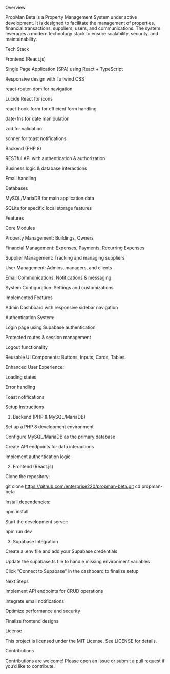 Overview

PropMan Beta is a Property Management System under active development. It is designed to facilitate the management of properties, financial transactions, suppliers, users, and communications. The system leverages a modern technology stack to ensure scalability, security, and maintainability.

Tech Stack

Frontend (React.js)

Single Page Application (SPA) using React + TypeScript

Responsive design with Tailwind CSS

react-router-dom for navigation

Lucide React for icons

react-hook-form for efficient form handling

date-fns for date manipulation

zod for validation

sonner for toast notifications

Backend (PHP 8)

RESTful API with authentication & authorization

Business logic & database interactions

Email handling

Databases

MySQL/MariaDB for main application data

SQLite for specific local storage features

Features

Core Modules

Property Management: Buildings, Owners

Financial Management: Expenses, Payments, Recurring Expenses

Supplier Management: Tracking and managing suppliers

User Management: Admins, managers, and clients

Email Communications: Notifications & messaging

System Configuration: Settings and customizations

Implemented Features

Admin Dashboard with responsive sidebar navigation

Authentication System:

Login page using Supabase authentication

Protected routes & session management

Logout functionality

Reusable UI Components: Buttons, Inputs, Cards, Tables

Enhanced User Experience:

Loading states

Error handling

Toast notifications

Setup Instructions

1. Backend (PHP & MySQL/MariaDB)

Set up a PHP 8 development environment

Configure MySQL/MariaDB as the primary database

Create API endpoints for data interactions

Implement authentication logic

2. Frontend (React.js)

Clone the repository:

git clone https://github.com/enterprise220/propman-beta.git
cd propman-beta

Install dependencies:

npm install

Start the development server:

npm run dev

3. Supabase Integration

Create a .env file and add your Supabase credentials

Update the supabase.ts file to handle missing environment variables

Click "Connect to Supabase" in the dashboard to finalize setup

Next Steps

Implement API endpoints for CRUD operations

Integrate email notifications

Optimize performance and security

Finalize frontend designs

License

This project is licensed under the MIT License. See LICENSE for details.

Contributions

Contributions are welcome! Please open an issue or submit a pull request if you’d like to contribute.
